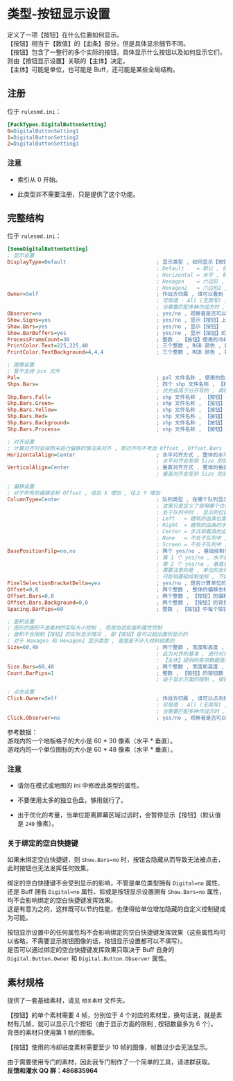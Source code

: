 # 类型-按钮显示设置

定义了一项【按钮】在什么位置如何显示。  
【按钮】相当于【数值】的【血条】部分，但是具体显示细节不同。  
【按钮】包含了一整行的多个实际的按钮，具体显示什么按钮以及如何显示它们，则由【按钮显示设置】关联的【主体】决定。  
【主体】可能是单位，也可能是 Buff，还可能是某些全局结构。



## 注册

位于 `rulesmd.ini`：

```ini
[PackTypes.DigitalButtonSetting]
0=DigitalButtonSetting1
1=DigitalButtonSetting2
2=DigitalButtonSetting3
```

### 注意

* 索引从 0 开始。

* 此类型并不需要注册，只是提供了这个功能。



## 完整结构

位于 `rulesmd.ini`：

```ini
[SomeDigitalButtonSetting]
; 显示设置
DisplayType=Default                             ; 显示类型 , 如何显示【按钮】 , 具体显示的【按钮】取决于提供数值的【主体】 , 默认值是 Default (不区分大小写)
                                                ; Default    = 默认 , 使用【主体】规定的默认项目
                                                ; Horizontal = 水平 , 横着显示【按钮】
                                                ; Hexagon    = 六边形 , 像建筑血条那样的倾斜
                                                ; Hexagon2   = 六边形2 , 像建筑血条那样的倾斜 , 只不过是在右侧的
Owner=Self                                      ; 作战方归属 , 谁可以看到
                                                ; 可用值 : All (无简写) , Self | S , Allies | A , Enemies | E , Neutral | N , 默认值是 Self (不区分大小写)
                                                ; 当需要匹配多种作战方时 , 多个值之间使用 "," 字符连接即可 , 栗如同时匹配己方和敌方 : Self,Enemies 或 S,E (简写可以混用 , 不要有空格)
Observer=no                                     ; yes/no , 观察者是否可以看到 , 默认值是 no
Show.Signs=yes                                  ; yes/no , 显示【按钮】上的字 , 有些种类的按钮是有字的 , 默认值是 yes
Show.Bars=yes                                   ; yes/no , 显示【按钮】 , 默认值是 yes
Show.BarBuffers=yes                             ; yes/no , 显示【按钮】的缓冲残影 (就是进度条 , 性能略微低一点) , 默认值是 yes
ProcessFrameCount=30                            ; 整数 , 【按钮】使用的冷却进度素材的帧数 , 最少 10 帧 , 默认值是 30 (参考于提供的基础素材) , 单位 : 帧
PrintColor.Text=225,225,40                      ; 三个整数 , RGB 颜色 , 按钮上文本的颜色 , 默认值是 225,225,40
PrintColor.TextBackground=4,4,4                 ; 三个整数 , RGB 颜色 , 按钮上文本背景的颜色 , 默认值是 4,4,4

; 图像设置
; 暂不支持 pcx 文件
Pal=                                            ; pal 文件名称 , 使用的色盘 , 不含后缀名 , 默认值是 palette (即使用默认色盘)
Shps.Bars=                                      ; 四个 shp 文件名称 , 【按钮】使用的【正常】【停留】【点击】【禁用】素材 , 不含后缀名 , 默认值是 空 (即不显示)
                                                ; 优先级高于分开写的 , 两种方式二选一 , 只写一个时则全部相同
Shp.Bars.Full=                                  ; shp 文件名称 , 【按钮】使用的【正常】素材 , 不含后缀名 , 默认值是 空 (即不显示)
Shp.Bars.Green=                                 ; shp 文件名称 , 【按钮】使用的【停留】素材 , 不含后缀名 , 默认值是 空 (即不显示)
Shp.Bars.Yellow=                                ; shp 文件名称 , 【按钮】使用的【点击】素材 , 不含后缀名 , 默认值是 空 (即不显示)
Shp.Bars.Red=                                   ; shp 文件名称 , 【按钮】使用的【禁用】素材 , 不含后缀名 , 默认值是 空 (即不显示)
Shp.Bars.Background=                            ; shp 文件名称 , 【按钮】使用的背景素材 , 不含后缀名 , 默认值是 空 (即不显示)
Shp.Bars.Process=                               ; shp 文件名称 , 【按钮】使用的冷却进度素材 , 不含后缀名 , 默认值是 空 (即不显示)

; 对齐设置
; 计算对齐时会按照未进行偏移的情况来对齐 , 即对齐时不考虑 Offset , Offset.Bars 两个属性
HorizontalAlign=Center                          ; 水平对齐方式 , 整体的水平对齐 , 可用值 : Left , Right , Center , 默认值是 Center (不区分大小写)
                                                ; 水平对齐会受到 Size 的宽度的影响 , Left = 从最左端向右绘制 , Right = 从最右端向左绘制 , Center = 从中间向左右绘制 , 不涉及水平翻转
VerticalAlign=Center                            ; 垂直对齐方式 , 整体的垂直对齐 , 可用值 : Top , Bottom , Center , 默认值是 Center (不区分大小写)
                                                ; 垂直对齐会受到 Size 的高度的影响 , Top = 从最顶端向下绘制 , Bottom = 从最底端向上绘制 , Center = 从中间向上下绘制 , 不涉及垂直翻转

; 偏移设置
; 对于所有的偏移坐标 Offset , 往右 X 增加 , 往上 Y 增加
ColumnType=Center                               ; 队列类型 , 在哪个队列显示【按钮】 (用于自动偏移) , 一共提供了 3 个自动偏移队列 , 默认值是 Center (不区分大小写)
                                                ; 这里只是定义了使用哪个位置队列 , 并不限制单位类型 , 建筑也可以使用 Center , 步兵和载具也可以使用 Left 和 Right
                                                ; 处于队列中时 , 显示的位置会自动进行额外的偏移 , 若 ColumnType=None 则不进行额外的偏移
                                                ; Left   = 建筑的血条位置
                                                ; Right  = 建筑的血条的水平镜像位置 (建筑右侧)
                                                ; Center = 步兵和载具的血条位置
                                                ; None   = 不处于队列中 , 以步兵和载具血条的位置为基准计算相对位置
                                                ; Screen = 不处于队列中 , 并不再跟随单位 , 不读取来自【主体】的面积 , 而是以屏幕区域计算相对位置 , 这可能导致不同单位的数值显示互相重叠
BasePositionFilp=no,no                          ; 两个 yes/no , 基础绘制坐标的基准位置 , 默认是屏幕左上角 , 默认值是 no,no
                                                ; 第 1 个 yes/no , 水平基准翻转 , no = 屏幕左侧为基准 , 向右移动 X 增加 , yes = 屏幕右侧为基准 , 向左移动 X 增加
                                                ; 第 2 个 yes/no , 垂直基准翻转 , no = 屏幕顶部为基准 , 向下移动 Y 增加 , yes = 屏幕底部为基准 , 向上移动 Y 增加
                                                ; 需要注意的是 , 单位的坐标只按照默认基准位置计算 , 如果设置为 yes,no , 会出现单位往左走 , 血条往右跑的情况
                                                ; 只影响基础绘制坐标 , 下面的各个偏移以及 ColumnType 不受影响
PixelSelectionBracketDelta=yes                  ; yes/no , 是否计算单位的 PixelSelectionBracketDelta 属性的值 , 默认值是 yes
Offset=0,0                                      ; 两个整数 , 整体的偏移坐标 , 默认值是 0,0 , 单位 : 像素
Offset.Bars=0,0                                 ; 两个整数 , 【按钮】的偏移坐标 , 默认值是 0,0 , 单位 : 像素
Offset.Bars.Background=0,0                      ; 两个整数 , 【按钮】的背景的额外偏移坐标 , 在【按钮】的偏移坐标基础上进行偏移 , 默认值是 0,0 , 单位 : 像素
Spacing.BarPips=60                              ; 整数 , 【按钮】中每个按钮的间距 , 0 = 重叠在一起 , 负数 = 从右往左排列 , 默认值是 60 (参考于提供的基础素材) , 单位 : 像素

; 面积设置
; 图形的面积不由素材的实际大小控制 , 而是由这些面积属性控制
; 面积不会限制【按钮】的实际显示情况 , 即【按钮】是可以超出面积显示的
; 对于 Hexagon 和 Hexagon2 显示类型 , 高度是不计入倾斜结果的
Size=60,48                                      ; 两个整数 , 宽度和高度 ,  负数或 0 = 使用【主体】提供的数据 , 默认值是 60,48 (参考于提供的基础素材) , 单位 : 像素/格 (对应侧的边长)
                                                ; 此为对齐的基准 , 进行对齐时会以 Size 为空间进行对齐
                                                ; 【主体】提供的各项数据是适用于【血条】的 , 还请注意
Size.Bars=60,48                                 ; 两个整数 , 宽度和高度 , 用于确定【按钮】的空间 , 小于 0 按 0 算 , 默认值是 60,48 (参考于提供的基础素材) , 单位 : 像素
Count.BarPips=1                                 ; 整数 , 【按钮】的按钮数 , 固定值 , 小于 0 按 0 算 , 默认值是 1 (参考于提供的基础素材) , 单位 : 个
                                                ; 由于显示方面的限制 , 按钮数最多为 6 个

; 点击设置
Click.Owner=Self                                ; 作战方归属 , 谁可以点击按钮
                                                ; 可用值 : All (无简写) , Self | S , Allies | A , Enemies | E , Neutral | N , 默认值是 Self (不区分大小写)
                                                ; 当需要匹配多种作战方时 , 多个值之间使用 "," 字符连接即可 , 栗如同时匹配己方和敌方 : Self,Enemies 或 S,E (简写可以混用 , 不要有空格)
Click.Observer=no                               ; yes/no , 观察者是否可以点击按钮 , 默认值是 no
```

参考数据：  
游戏内的一个地板格子的大小是 60 * 30 像素（水平 * 垂直）。  
游戏内的一个单位图标的大小是 60 * 48 像素（水平 * 垂直）。

### 注意

* 请勿在模式或地图的 ini 中修改此类型的属性。

* 不要使用太多的独立色盘，够用就行了。

* 出于优化的考量，当单位距离屏幕区域过远时，会暂停显示【按钮】（默认值是 `240` 像素）。

### 关于绑定的空白快捷键

如果未绑定空白快捷键，则 `Show.Bars=no` 时，按钮会隐藏从而导致无法被点击，此时按钮也无法发挥任何效果。

绑定的空白快捷键不会受到显示的影响，不管是单位类型拥有 `Digital=no` 属性、还是 Buff 拥有 `Digital=no` 属性、抑或是按钮显示设置拥有 `Show.Bars=no` 属性，均不会影响绑定的空白快捷键发挥效果。  
这是有意为之的，这样既可以节约性能，也使得给单位增加隐藏的自定义控制键成为可能。

按钮显示设置中的任何属性均不会影响绑定的空白快捷键发挥效果（这些属性均可以省略，不需要显示按钮图像的话，按钮显示设置都可以不填写）。  
是否可以通过绑定的空白快捷键发挥效果只取决于 Buff 自身的 `Digital.Button.Owner` 和 `Digital.Button.Observer` 属性。



## 素材规格

提供了一套基础素材，请见 `相关素材` 文件夹。

【按钮】的单个素材需要 4 帧，分别位于 4 个对应的素材里，换句话说，就是素材有几帧，就可以显示几个按钮（由于显示方面的限制 , 按钮数最多为 6 个）。  
背景的素材只使用第 1 帧的图像。

【按钮】使用的冷却进度素材需要至少 10 帧的图像，帧数过少会无法显示。

由于需要使用专门的素材，因此我专门制作了一个简单的工具，请进群获取。  
**反馈和灌水 QQ 群：486835964**